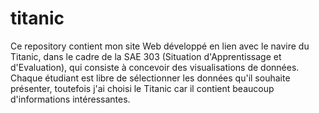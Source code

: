 # titanic
Ce repository contient mon site Web développé en lien avec le navire du Titanic, dans le cadre de la SAE 303 (Situation d'Apprentissage et d'Evaluation), qui consiste à concevoir des visualisations de données.
Chaque étudiant est libre de sélectionner les données qu'il souhaite présenter, toutefois j'ai choisi le Titanic car il contient beaucoup d'informations intéressantes.
